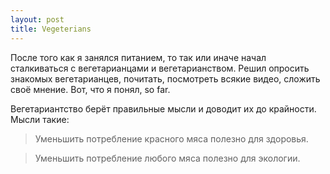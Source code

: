 ```yaml
---
layout: post
title: Vegeterians
---
```

После того как я занялся питанием, то так или иначе начал сталкиваться с вегетарианцами и вегетарианством. Решил опросить знакомых вегетарианцев, почитать, посмотреть всякие видео, сложить своё мнение. Вот, что я понял, so far.

Вегетариантство берёт правильные мысли и доводит их до крайности. Мысли такие:

>Уменьшить потребление красного мяса полезно для здоровья.

>Уменьшить потребление любого мяса полезно для экологии.